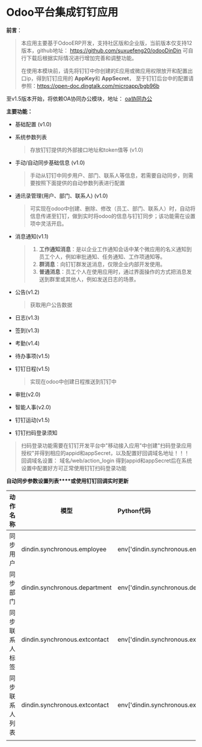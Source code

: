 # Odoo平台集成钉钉应用

**前言**：

> 本应用主要基于OdooERP开发，支持社区版和企业版，当前版本仅支持12版本，github地址： https://github.com/suxuefeng20/odooDinDin  可自行下载后根据实际情况进行增加完善和调整功能。
>
> 在使用本模块前，请先将钉钉中你创建的E应用或微应用权限放开和配置出口ip，得到钉钉应用的 **AppKey**和 **AppSecret**， 至于钉钉后台中的配置请参照：https://open-doc.dingtalk.com/microapp/bgb96b

至v1.5版本开始，将依赖OA协同办公模块，地址： [oa协同办公](https://github.com/suxuefeng20/Odoo12-OA)

**主要功能：**

- 基础配置  (v1.0)

- 系统参数列表   

  > 存放钉钉提供的外部接口地址和token值等 (v1.0)

- 手动/自动同步基础信息   (v1.0)

  > 手动从钉钉中同步用户、部门、联系人等信息，若需要自动同步，则需要按照下面提供的自动参数列表进行配置

- 通讯录管理(用户、部门、联系人) (v1.0)

  > 可实现在odoo中创建、删除、修改（员工、部门、联系人）时，自动将信息传递至钉钉，做到实时将odoo的信息与钉钉同步；该功能需在设置项中灵活开启。

- 消息通知(v1.1)

  > 1. **工作通知消息**：是以企业工作通知会话中某个微应用的名义通知到员工个人，例如审批通知、任务通知、工作项通知等。
  > 2. **群消息**：向钉钉群发送消息，仅限企业内部开发使用。
  > 3. **普通消息**：员工个人在使用应用时，通过界面操作的方式把消息发送到群里或其他人，例如发送日志的场景。

- 公告(v1.2)

  > 获取用户公告数据

- 日志(v1.3)

- 签到(v1.3)

- 考勤(v1.4)

- 待办事项(v1.5)

- 钉钉日程(v1.5)
  > 实现在odoo中创建日程推送到钉钉中

- 审批(v2.0)

- 智能人事(v2.0)

- 钉钉运动(v1.5)

- 钉钉扫码登录须知
> 扫码登录功能需要在钉钉开发平台中"移动接入应用"中创建"扫码登录应用授权"并得到相应的appid和appSecret，以及配置好回调域名地址！！！
> 回调域名设置： 域名/web/action_login
> 得到appid和appSecret后在系统设置中配置好方可正常使用钉钉扫码登录功能


**自动同步参数设置列表****或使用钉钉回调实时更新**

| 动作名称       | 模型                          | Python代码                                                   |
| :------------- | ----------------------------- | :----------------------------------------------------------- |
| 同步用户       | dindin.synchronous.employee   | env['dindin.synchronous.employee'].start_synchronous_employee() |
| 同步部门       | dindin.synchronous.department | env['dindin.synchronous.department'].start_synchronous_department() |
| 同步联系人标签 | dindin.synchronous.extcontact | env['dindin.synchronous.extcontact'].start_synchronous_category() |
| 同步联系人列表 | dindin.synchronous.extcontact | env['dindin.synchronous.extcontact'].start_synchronous_partner |
|                |                               |                                                              |


 





